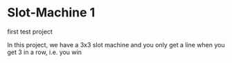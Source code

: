 # Slot-Machine 1

first test project

In this project, we have a 3x3 slot machine and you only get a line when you get 3 in a row, i.e. you win
